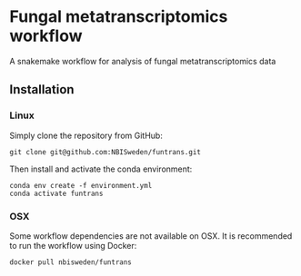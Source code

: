 # Fungal metatranscriptomics workflow

A snakemake workflow for analysis of fungal metatranscriptomics data

## Installation
### Linux
Simply clone the repository from GitHub:
```
git clone git@github.com:NBISweden/funtrans.git
```

Then install and activate the conda environment:
```
conda env create -f environment.yml
conda activate funtrans
```

### OSX
Some workflow dependencies are not available on OSX. It is recommended to run
the workflow using Docker:

```
docker pull nbisweden/funtrans
```